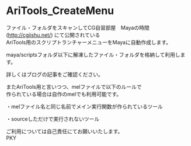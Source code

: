 # AriTools_CreateMenu
ファイル・フォルダをスキャンしてCG自習部屋　Mayaの時間(http://cgjishu.net/) にて公開されている  
AriTools用のスクリプトランチャーメニューをMayaに自動作成します。  

maya/scriptsフォルダ以下に解凍したファイル・フォルダを格納して利用します。  

詳しくはブログの記事をご確認ください。  

またAriTools用と言いつつ、melファイルで以下のルールで  
作られている場合は自作のmelでも利用可能です。  

・melファイル名と同じ名前でメイン実行関数が作られているツール  

・sourceしただけで実行されないツール  

ご利用については自己責任にてお願いいたします。  
PKY
